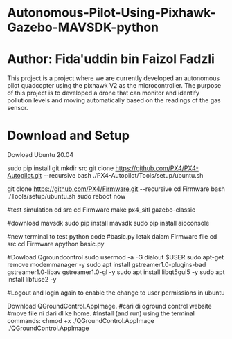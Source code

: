 # Autonomous-Pilot-Using-Pixhawk-Gazebo-MAVSDK-python

# Author: Fida'uddin bin Faizol Fadzli

This project is a project where we are currently developed an autonomous pilot quadcopter using the pixhawk V2 as the microcontroller. The purpose of this project is to developed a drone that can monitor and identify pollution levels and moving automatically based on the readings of the gas sensor.

# Download and Setup

Dowload Ubuntu 20.04


sudo pip install git
mkdir src
git clone https://github.com/PX4/PX4-Autopilot.git --recursive
bash ./PX4-Autopilot/Tools/setup/ubuntu.sh


git clone https://github.com/PX4/Firmware.git --recursive
cd Firmware
bash ./Tools/setup/ubuntu.sh
sudo reboot now

#test simulation
cd src
cd Firmware
make px4_sitl gazebo-classic


#download mavsdk
sudo pip install mavsdk
sudo pip install aioconsole

#new terminal to test python code
#basic.py letak dalam Firmware file
cd src 
cd Firmware
apython basic.py

#Dowload Qgroundcontrol
sudo usermod -a -G dialout $USER
sudo apt-get remove modemmanager -y
sudo apt install gstreamer1.0-plugins-bad gstreamer1.0-libav gstreamer1.0-gl -y
sudo apt install libqt5gui5 -y
sudo apt install libfuse2 -y

#Logout and login again to enable the change to user permissions in ubuntu

Download QGroundControl.AppImage. #cari di qground control website #move file ni dari dl ke home.
#Install (and run) using the terminal commands:
chmod +x ./QGroundControl.AppImage
./QGroundControl.AppImage


